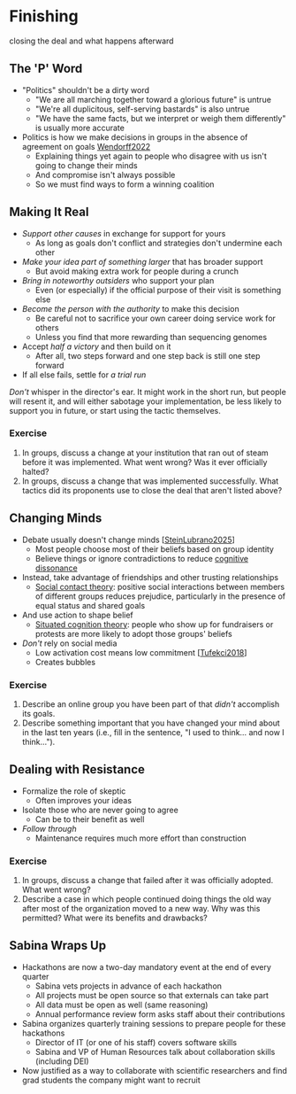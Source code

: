 # Finishing

<p class="subtitle" markdown="1">closing the deal and what happens afterward</p>

## The 'P' Word

-   "Politics" shouldn't be a dirty word
    -   "We are all marching together toward a glorious future" is untrue
    -   "We're all duplicitous, self-serving bastards" is also untrue
    -   "We have the same facts, but we interpret or weigh them differently" is usually more accurate
-   Politics is how we make decisions in groups in the absence of agreement on goals [Wendorff2022](b:Wendorff2022)
    -   Explaining things yet again to people who disagree with us isn't going to change their minds
    -   And compromise isn't always possible
    -   So we must find ways to form a winning coalition

## Making It Real

-   *Support other causes* in exchange for support for yours
    -   As long as goals don't conflict and strategies don't undermine each other
-   *Make your idea part of something larger* that has broader support
    -   But avoid making extra work for people during a crunch
-   *Bring in noteworthy outsiders* who support your plan
    -   Even (or especially) if the official purpose of their visit is something else
-   *Become the person with the authority* to make this decision
    -   Be careful not to sacrifice your own career doing service work for others
    -   Unless you find that more rewarding than sequencing genomes
-   Accept *half a victory* and then build on it
    -   After all, two steps forward and one step back is still one step forward
-   If all else fails, settle for *a trial run*

<div class="callout" markdown="1">

*Don't* whisper in the director's ear.
It might work in the short run,
but people will resent it,
and will either sabotage your implementation,
be less likely to support you in future,
or start using the tactic themselves.

</div>

<section class="exercise" markdown="1">

### Exercise

1.  In groups, discuss a change at your institution that ran out of steam before it was implemented.
    What went wrong?
    Was it ever officially halted?
1.  In groups, discuss a change that was implemented successfully.
    What tactics did its proponents use to close the deal that aren't listed above?

</section>

## Changing Minds

-   Debate usually doesn't change minds [[SteinLubrano2025](b:SteinLubrano2025)]
    -   Most people choose most of their beliefs based on group identity
    -   Believe things or ignore contradictions to reduce [cognitive dissonance](g:cognitive-dissonance)
-   Instead, take advantage of friendships and other trusting relationships
    -   [Social contact theory](g:social-contact-theory):
        positive social interactions between members of different groups reduces prejudice,
        particularly in the presence of equal status and shared goals
-   And use action to shape belief
    -   [Situated cognition theory](g:situated-cognition-theory):
        people who show up for fundraisers or protests are more likely to adopt those groups' beliefs
-   *Don't* rely on social media
    -   Low activation cost means low commitment [[Tufekci2018](b:Tufekci2018)]
    -   Creates bubbles

<section class="exercise" markdown="1">

### Exercise

1.  Describe an online group you have been part of that *didn't* accomplish its goals.
1.  Describe something important that you have changed your mind about in the last ten years
    (i.e., fill in the sentence, "I used to think… and now I think…").

</section>

## Dealing with Resistance

-   Formalize the role of skeptic
    -   Often improves your ideas
-   Isolate those who are never going to agree
    -   Can be to their benefit as well
-   *Follow through*
    -   Maintenance requires much more effort than construction

<section class="exercise" markdown="1">

### Exercise

1.  In groups, discuss a change that failed after it was officially adopted.
    What went wrong?
1.  Describe a case in which people continued doing things the old way
    after most of the organization moved to a new way.
    Why was this permitted?
    What were its benefits and drawbacks?

</section>

## Sabina Wraps Up

-   Hackathons are now a two-day mandatory event at the end of every quarter
    -   Sabina vets projects in advance of each hackathon
    -   All projects must be open source so that externals can take part
    -   All data must be open as well (same reasoning)
    -   Annual performance review form asks staff about their contributions
-   Sabina organizes quarterly training sessions to prepare people for these hackathons
    -   Director of IT (or one of his staff) covers software skills
    -   Sabina and VP of Human Resources talk about collaboration skills (including DEI)
-   Now justified as a way to collaborate with scientific researchers
    and find grad students the company might want to recruit
